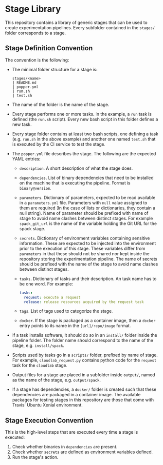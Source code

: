 # Stage Library

This repository contains a library of generic stages that can be used 
to create experimentation pipelines. Every subfolder contained in the 
`stages/` folder corresponds to a stage.

## Stage Definition Convention

The convention is the following:

  * The minimal folder structure for a stage is:

    ```
    stages/<name>
    | README.md
    | popper.yml
    | run.sh
    | test.sh
    ```

  * The name of the folder is the name of the stage.

  * Every stage performs one or more tasks. In the example, a `run` 
    task is defined (the `run.sh` script). Every new bash script in 
    this folder defines a new task.

  * Every stage folder contains at least two bash scripts, one 
    defining a task (e.g. `run.sh` in the above example) and another 
    one named `test.sh` that is executed by the CI service to test the 
    stage.

  * The `popper.yml` file describes the stage. The following are the 
    expected YAML entries:

      * `description`. A short description of what the stage does.

      * `dependencies`. List of binary dependencies that need to be 
        installed on the machine that is executing the pipeline. 
        Format is `binary@version`.

      * `parameters`. Dictionary of parameters, expected to be read 
        available in a `parameters.yml` file. Parameters with `null` 
        value assigned to them are required (In the case of lists or 
        dictionaries, they contain a null string). Name of parameter 
        should be prefixed with name of stage to avoid name clashes 
        between distinct stages. For example `spack_git_url` is the 
        name of the variable holding the Git URL for the spack stage.

      * `secrets`. Dictionary of environment variables containing 
        sensitive information. These are expected to be injected into 
        the environment prior to the execution of this stage. These 
        variables differ from `parameters` in that these should not be 
        shared nor kept inside the repository storing the 
        experimentation pipeline. The name of secrets should be 
        prefixed with the name of the stage to avoid name clashes 
        between distinct stages.

      * `tasks`. Dictionary of tasks and their description. An task 
        name has to be one word. For example:

        ```yml
        tasks:
          request: execute a request
          release: release resources acquired by the request task
        ```

      * `tags`. List of tags used to categorize the stage.

      * `docker`. If the stage is packaged as a container image, then 
        a `docker` entry points to its name in the `[url]/repo/image` 
        format.

  * If a task installs software, it should do so in an `install/` 
    folder inside the pipeline folder. The folder name should 
    correspond to the name of the stage, e.g. `install/spack`.

  * Scripts used by tasks go in a `scripts/` folder, prefixed by name 
    of stage. For example, `cloudlab_request.py` contains python code 
    for the `request` task for the `cloudlab` stage.

  * Output files for a stage are placed in a subfolder inside 
    `output/`, named as the name of the stage, e.g. `output/spack`.

  * If a stage has dependencies, a `docker/` folder is created such 
    that these dependencies are packaged in a container image. The 
    available packages for testing stages in this repository are those 
    that come with Travis' Ubuntu Xenial environment.

## Stage Execution Convention

This is the high-level steps that are executed every time a stage is 
executed:

 1. Check whether binaries in `dependencies` are present.
 2. Check whether `secrets` are defined as environment variables 
    defined.
 3. Run the stage's action.
